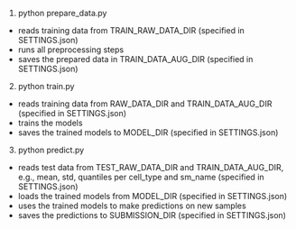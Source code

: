 1. python prepare_data.py
- reads training data from TRAIN_RAW_DATA_DIR (specified in SETTINGS.json)
- runs all preprocessing steps
- saves the prepared data in TRAIN_DATA_AUG_DIR (specified in SETTINGS.json)
2. python train.py
- reads training data from RAW_DATA_DIR and TRAIN_DATA_AUG_DIR (specified in SETTINGS.json)
- trains the models
- saves the trained models to MODEL_DIR (specified in SETTINGS.json)
3. python predict.py
- reads test data from TEST_RAW_DATA_DIR and TRAIN_DATA_AUG_DIR, e.g., mean, std, quantiles per cell_type and sm_name (specified in SETTINGS.json)
- loads the trained models from MODEL_DIR (specified in SETTINGS.json)
- uses the trained models to make predictions on new samples
- saves the predictions to SUBMISSION_DIR (specified in SETTINGS.json)